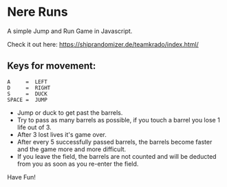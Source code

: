 # Nere Runs

A simple Jump and Run Game in Javascript.

Check it out here:
<https://shiprandomizer.de/teamkrado/index.html/>

## Keys for movement: 
    A     =  LEFT
    D     =  RIGHT
    S     =  DUCK
    SPACE =  JUMP
- Jump or duck to get past the barrels.
- Try to pass as many barrels as possible, if you touch a barrel you lose 1 life out of 3.
- After 3 lost lives it's game over.
- After every 5 successfully passed barrels, the barrels become faster and the game more and more difficult.
- If you leave the field, the barrels are not counted and will be deducted from you as soon as you re-enter the field.

Have Fun!
